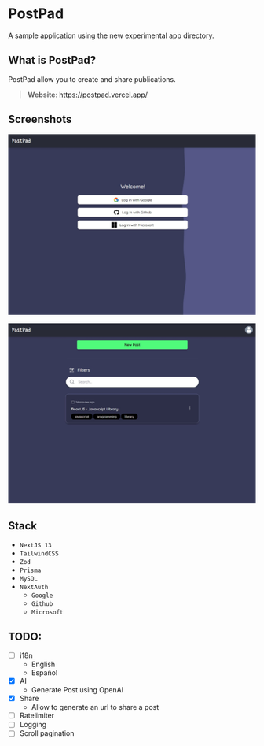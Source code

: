# PostPad

A sample application using the new experimental app directory.

## What is PostPad?

PostPad allow you to create and share publications.

> **Website**: <https://postpad.vercel.app/>

## Screenshots

![login](./static/login.jpg)

![posts](./static/posts.jpg)

## Stack

- `NextJS 13`
- `TailwindCSS`
- `Zod`
- `Prisma`
- `MySQL`
- `NextAuth`
  - `Google`
  - `Github`
  - `Microsoft`

## TODO:

- [ ] i18n
  - English
  - Español
- [x] AI
  - Generate Post using OpenAI
- [x] Share
  - Allow to generate an url to share a post
- [ ] Ratelimiter
- [ ] Logging
- [ ] Scroll pagination